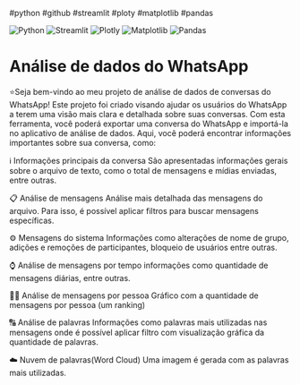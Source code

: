 #python #github #streamlit #ploty #matplotlib #pandas

![Python](https://img.shields.io/badge/-Python-3776AB?&logo=Python&logoColor=FFFFFF)  ![Streamlit](https://img.shields.io/badge/-Streamlit-FF4B4B?&logo=Streamlit&logoColor=FFFFFF)  ![Plotly](https://img.shields.io/badge/-Plotly-239120?&logo=Plotly&logoColor=FFFFFF)  ![Matplotlib](https://img.shields.io/badge/-Matplotlib-3776AB?&logo=Matplotlib&logoColor=FFFFFF) ![Pandas](https://img.shields.io/badge/-Pandas-150458?&logo=Pandas&logoColor=FFFFFF)

# Análise de dados do WhatsApp

⭐Seja bem-vindo ao meu projeto de análise de dados de conversas do WhatsApp! Este projeto foi criado visando ajudar os usuários do WhatsApp a terem uma visão mais clara e detalhada sobre suas conversas. Com esta ferramenta, você poderá exportar uma conversa do WhatsApp e importá-la no aplicativo de análise de dados. Aqui, você poderá encontrar informações importantes sobre sua conversa, como:

ℹ️ Informações principais da conversa
São apresentadas informações gerais sobre o arquivo de texto, como o total de mensagens e mídias enviadas, entre outras.

📋 Análise de mensagens
Análise mais detalhada das mensagens do arquivo. Para isso, é possível aplicar filtros para buscar mensagens específicas.

⚙️ Mensagens do sistema
Informações como alterações de nome de grupo, adições e remoções de participantes, bloqueio de usuários entre outras.

⌚ Análise de mensagens por tempo
informações como quantidade de mensagens diárias, entre outras.

👨‍🦲 Análise de mensagens por pessoa
Gráfico com a quantidade de mensagens por pessoa (um ranking)

🔠 Análise de palavras
Informações como palavras mais utilizadas nas mensagens onde é possível aplicar filtro com visualização gráfica da quantidade de palavras.

☁️ Nuvem de palavras(Word Cloud)
Uma imagem é gerada com as palavras mais utilizadas.